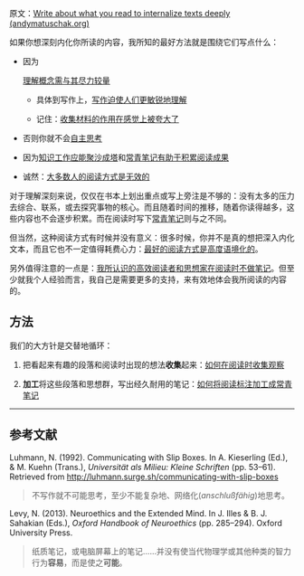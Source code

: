 原文：[Write about what you read to internalize texts deeply (andymatuschak.org)](https://notes.andymatuschak.org/zg3fYweZpbHeBTpcYke5mF4ZfrJutYcQEtFo)

如果你想深刻内化你所读的内容，我所知的最好方法就是围绕它们写点什么：

- 因为

    [理解概念需与其尽力较量](https://notes.andymatuschak.org/zX1WtJ4ouE8sjN1NgWHsGVg8ZnVfp5Kz74Vs)

    - 具体到写作上，[写作迫使人们更敏锐地理解](https://notes.andymatuschak.org/z8q1K5a8i95qARkpFwS45qqtQzM8th82TkeUg)

    - 记住：[收集材料的作用在感觉上被夸大了](https://notes.andymatuschak.org/z8QSUyNdq3CMK79KSnCW7QTR1MPHEFi4Q2LY8)

- 否则你就不会[自主思考](https://notes.andymatuschak.org/z4enRPbLXdD8X8hCfVjaRkcGkronvhcfrgSQw)

- 因为[知识工作应能聚沙成塔](https://notes.andymatuschak.org/z6UDDkom8Aifg6mLdjT1sPtbMBweCmpyTwmJT)和[常青笔记有助于积累阅读成果](https://notes.andymatuschak.org/z6M8kex6kDF2FT6MWqAMDQddsqUr8sphLmyy1)

- 诚然：[大多数人的阅读方式是无效的](https://notes.andymatuschak.org/z432siNjuY9G8bTsnSugyHPB1YoZWgup6eMB3)

对于理解深刻来说，仅仅在书本上划出重点或写上旁注是不够的：没有太多的压力去综合、联系，或去探究事物的核心。而且随着时间的推移，随着你读得越多，这些内容也不会逐步积累。而在阅读时写下[常青笔记](https://notes.andymatuschak.org/z4SDCZQeRo4xFEQ8H4qrSqd68ucpgE6LU155C)则与之不同。

但当然，这种阅读方式有时候并没有意义：很多时候，你并不是真的想把深入内化文本，而且它也不一定值得耗费心力：[最好的阅读方式是高度语境化的](https://notes.andymatuschak.org/z6e3AFda6oSsusEmf8vWevMaNLggQ9bCEgFkf)。

另外值得注意的一点是：[我所认识的高效阅读者和思想家在阅读时不做笔记](https://notes.andymatuschak.org/z6GNVv6RyFDewy11ZgXzce8agWxSLwJ6Ub5Rw)。但至少就我个人经验而言，我自己是需要更多的支持，来有效地体会我所阅读的内容的。

## 方法

我们的大方针是交替地循环：

1. 把看起来有趣的段落和阅读时出现的想法**收集**起来：[如何在阅读时收集观察](https://notes.andymatuschak.org/z71FeBJGqZdyA78UNTwXCWcMGUVCWk1XsLvPS)

2. **加工**将这些段落和思想群，写出经久耐用的笔记：[如何将阅读标注加工成常青笔记](https://notes.andymatuschak.org/z2PJ51tCXuPFxnfFVUxxgwjvZ1geu4YnYm7hK)

------

## 参考文献

Luhmann, N. (1992). Communicating with Slip Boxes. In A. Kieserling (Ed.), & M. Kuehn (Trans.), *Universität als Milieu: Kleine Schriften* (pp. 53–61). Retrieved from http://luhmann.surge.sh/communicating-with-slip-boxes

> 不写作就不可能思考，至少不能复杂地、网络化(*anschlußfähig*)地思考。

Levy, N. (2013). Neuroethics and the Extended Mind. In J. Illes & B. J. Sahakian (Eds.), *Oxford Handbook of Neuroethics* (pp. 285–294). Oxford University Press.

> 纸质笔记，或电脑屏幕上的笔记......并没有使当代物理学或其他种类的智力行为**容易**，而是使之**可能**。